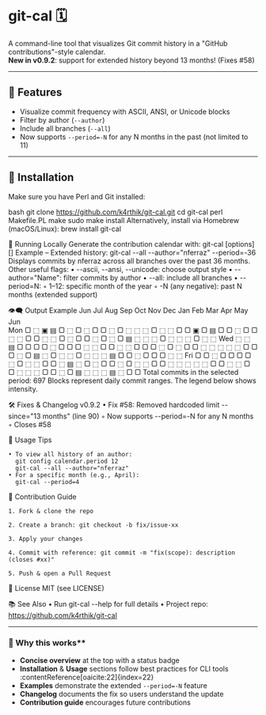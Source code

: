 # git-cal 🗓️

A command-line tool that visualizes Git commit history in a "GitHub contributions"-style calendar.  
**New in v0.9.2**: support for extended history beyond 13 months! (Fixes #58)

---

## 🚀 Features

- Visualize commit frequency with ASCII, ANSI, or Unicode blocks  
- Filter by author (`--author`)  
- Include all branches (`--all`)  
- Now supports `--period=-N` for any N months in the past (not limited to 11)  

---

## 🧱 Installation

Make sure you have Perl and Git installed:

bash
git clone https://github.com/k4rthik/git-cal.git
cd git-cal
perl Makefile.PL
make
sudo make install
Alternatively, install via Homebrew (macOS/Linux):
brew install git-cal

🏃 Running Locally
Generate the contribution calendar with:
git-cal [options] [<filepath>]
Example – Extended history:
git-cal --all --author="nferraz" --period=-36
Displays commits by nferraz across all branches over the past 36 months.
Other useful flags:
    • --ascii, --ansi, --unicode: choose output style
    • --author="Name": filter commits by author
    • --all: include all branches
    • --period=N:
        ◦ 1–12: specific month of the year
        ◦ -N (any negative): past N months (extended support)

👁️‍🗨️ Output Example
     Jun       Jul          Aug          Sep             Oct          Nov          Dec             Jan          Feb          Mar             Apr          May          Jun       
 Mon ▢ ⬚ ▣ ▤ ▢ ⬚ ▢ ⬚ ▢ ▢ ⬚ ▢ ⬚ ⬚ ⬚ ▢ ⬚ ⬚ ▢ ▢ ▣ ▢ ▤ ▢ ▢ ⬚ ▢ ▢ ⬚ ⬚ ▢ ▢ ⬚ ⬚ ▢ ⬚ ▢ ▢ ⬚ ▢ ⬚ ▢ ▤ ⬚ ⬚ ⬚ ▢ ⬚ ⬚ ⬚ ▢ ⬚ ⬚ 
 Wed ⬚ ⬚ ▤ ▢ ▢ ▢ ▢ ⬚ ▢ ▢ ▢ ⬚ ⬚ ▢ ▢ ⬚ ⬚ ▢ ▢ ▢ ⬚ ▢ ⬚ ▢ ▢ ⬚ ⬚ ⬚ ⬚ ⬚ ▢ ▢ ▢ ⬚ ▢ ▤ ⬚ ▢ ⬚ ⬚ ▢ ⬚ ⬚ ⬚ ▤ ▢ ▢ ⬚ ▢ ▢ ▢ ⬚ ⬚ 
 Fri ▢ ▢ ⬚ ▢ ▢ ▢ ▢ ⬚ ▢ ⬚ ⬚ ▢ ▢ ⬚ ▤ ⬚ ▢ ⬚ ▢ ▢ ⬚ ▢ ⬚ ⬚ ▢ ▢ ⬚ ⬚ ⬚ ⬚ ⬚ ▢ ▢ ⬚ ⬚ ▢ ▢ ⬚ ⬚ ⬚ ▢ ▢ ⬚ ▢ ▤ ⬚ ⬚ ⬚ ▤ ⬚ ▢ ▢ 
Total commits in the selected period: 697
Blocks represent daily commit ranges. The legend below shows intensity.

🛠️ Fixes & Changelog
v0.9.2
    • Fix #58: Removed hardcoded limit --since="13 months" (line 90)
        ◦ Now supports --period=-N for any N months
        ◦ Closes #58

📘 Usage Tips
    
    • To view all history of an author:
      git config calendar.period 12
      git-cal --all --author="nferraz"
    • For a specific month (e.g., April):
      git-cal --period=4

🚧 Contribution Guide
    
    1. Fork & clone the repo
    
    2. Create a branch: git checkout -b fix/issue-xx
    
    3. Apply your changes
    
    4. Commit with reference: git commit -m "fix(scope): description (closes #xx)"
    
    5. Push & open a Pull Request

📄 License
MIT (see LICENSE)

📚 See Also
    • Run git-cal --help for full details
    • Project repo: https://github.com/k4rthik/git-cal

---

### 🧠 Why this works**
- **Concise overview** at the top with a status badge  
- **Installation** & **Usage** sections follow best practices for CLI tools :contentReference[oaicite:22]{index=22}  
- **Examples** demonstrate the extended `--period=-N` feature  
- **Changelog** documents the fix so users understand the update  
- **Contribution guide** encourages future contributions

